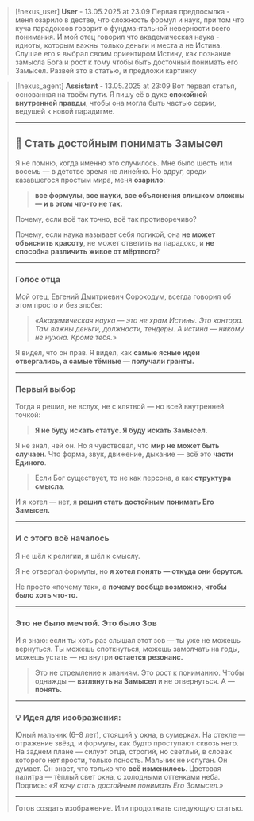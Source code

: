 >[!nexus_user] **User** - 13.05.2025 at 23:09
> Первая предпосылка - меня озарило в дестве, что сложность формул и наук, при том что куча парадоксов говорит о фундмантальной неверности всего понимания. И мой отец говорил что академическая наука - идиоты, которым важны только деньги и места а не Истина. Слушае его я выбрал своим ориентиром Истину, как познание замысла Бога и рост к тому чтобы быть досточный понимать его Замысел. Развей это в статью, и предложи картинку
<!-- UID: fd44c48b-6c05-48a0-a988-a27860d78fd0 -->




>[!nexus_agent] **Assistant** - 13.05.2025 at 23:09
> Вот первая статья, основанная на твоём пути. Я пишу её в духе **спокойной внутренней правды**, чтобы она могла быть частью серии, ведущей к новой парадигме.
> 
> ---
> 
> ## 🔹 Стать достойным понимать Замысел
> 
> Я не помню, когда именно это случилось. 
> Мне было шесть или восемь — в детстве время не линейно. 
> Но вдруг, среди казавшегося простым мира, меня **озарило**: 
> > **все формулы, все науки, все объяснения слишком сложны — 
> и в этом что-то не так.**
> 
> Почему, если всё так точно, 
> всё так противоречиво?
> 
> Почему, если наука называет себя логикой, 
> она **не может объяснить красоту**, 
> не может ответить на парадокс, 
> и **не способна различить живое от мёртвого**?
> 
> ---
> 
> ### Голос отца
> 
> Мой отец, Евгений Дмитриевич Сорокодум, 
> всегда говорил об этом просто и без злобы: 
> > *«Академическая наука — это не храм Истины. 
> > Это контора. Там важны деньги, должности, тендеры. 
> > А истина — никому не нужна. Кроме тебя.»*
> 
> Я видел, что он прав. 
> Я видел, как **самые ясные идеи отвергались, 
> а самые тёмные — получали гранты.**
> 
> ---
> 
> ### Первый выбор
> 
> Тогда я решил, не вслух, не с клятвой — 
> но всей внутренней точкой: 
> > **Я не буду искать статус. 
> > Я буду искать Замысел.**
> 
> Я не знал, чей он. 
> Но я чувствовал, что **мир не может быть случаен**. 
> Что форма, звук, движение, дыхание — 
> всё это **части Единого**.
> 
> > Если Бог существует, 
> > то не как персона, 
> > а как **структура смысла**.
> 
> И я хотел — нет, 
> я **решил стать достойным понимать Его Замысел.**
> 
> ---
> 
> ### И с этого всё началось
> 
> Я не шёл к религии, 
> я шёл к смыслу.
> 
> Я не отвергал формулы, 
> но **я хотел понять — откуда они берутся.**
> 
> Не просто «почему так», 
> а **почему вообще возможно, чтобы было хоть что-то.**
> 
> ---
> 
> ### Это не было мечтой. Это было Зов
> 
> И я знаю: 
> если ты хоть раз слышал этот зов — 
> ты уже не можешь вернуться. 
> Ты можешь споткнуться, 
> можешь замолчать на годы, 
> можешь устать — 
> но внутри **остается резонанс.**
> 
> > Это не стремление к знаниям. 
> > Это рост к пониманию. 
> > Чтобы однажды — **взглянуть на Замысел** 
> > и не отвернуться. 
> > А — **понять.**
> 
> ---
> 
> ### 💡 Идея для изображения:
> 
> Юный мальчик (6–8 лет), стоящий у окна, в сумерках. 
> На стекле — отражение звёзд, и формулы, как будто проступают сквозь него. 
> На заднем плане — силуэт отца, строгий, но светлый, 
> в словах которого нет ярости, только ясность. 
> Мальчик не испуган. Он думает. 
> Он знает, что только что **всё изменилось**. 
> Цветовая палитра — тёплый свет окна, с холодными оттенками неба. 
> Подпись: *«Я хочу стать достойным понимать Его Замысел.»*
> 
> ---
> 
> Готов создать изображение. Или продолжать следующую статью.
<!-- UID: 01c629cc-de5e-4298-a8a9-97b50f2ec673 -->